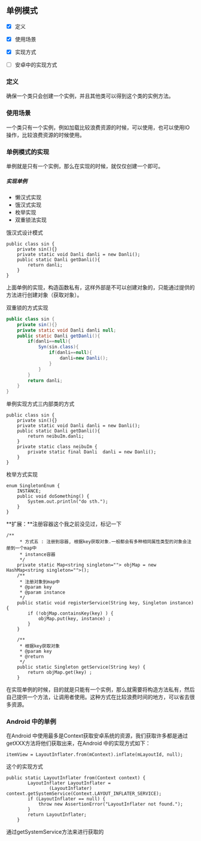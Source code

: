 ## 单例模式

- [x] 定义
- [x] 使用场景
- [x] 实现方式
- [ ] 安卓中的实现方式



### 定义

确保一个类只会创建一个实例，并且其他类可以得到这个类的实例方法。

### 使用场景

一个类只有一个实例，例如加载比较浪费资源的时候，可以使用，也可以使用IO操作，比较浪费资源的时候使用。

### 单例模式的实现

单例就是只有一个实例，那么在实现的时候，就仅仅创建一个即可。

##### 实现单例

- 懒汉式实现
- 饿汉式实现
- 枚举实现
- 双重锁法实现

饿汉式设计模式

```
public class sin {
	private sin(){}
    private static void Danli danli = new Danli();
    public static Danli getDanli(){
        return danli;
    }
}
```

上面单例的实现，构造函数私有，这样外部是不可以创建对象的，只能通过提供的方法进行创建对象（获取对象）。

双重锁的方式实现

```java
public class sin {
	private sin(){}
    private static void Danli danli null;
    public static Danli getDanli(){
        if(danli==null){
            Syn(sin.class){
                if(danli==null){
                    danli=new Danli();
                }
            }
        }
        return danli;
    }
}
```

单例实现方式三内部类的方式

```
public class sin {
	private sin(){}
    private static void Danli danli = new Danli();
    public static Danli getDanli(){
        return neibuIm.danli;
    }
    private static class neibuIm {
        private static final Danli  danli = new Danli();
    }
}
```

枚举方式实现

```
enum SingletonEnum {
	INSTANCE;
	public void doSomething() {
		System.out.println("do sth.");
	}
}
```

**扩展：**注册容器这个我之前没见过，标记一下

```
/**
	 * 方式五 : 注册到容器, 根据key获取对象.一般都会有多种相同属性类型的对象会注册到一个map中
	 * instance容器
	 */
	private static Map<string singleton=""> objMap = new HashMap<string singleton="">();
	/**
	 * 注册对象到map中
	 * @param key
	 * @param instance
	 */
	public static void registerService(String key, Singleton instance) {
		if (!objMap.containsKey(key) ) {
			objMap.put(key, instance) ;
		}
	}
	
	/**
	 * 根据key获取对象
	 * @param key
	 * @return
	 */
	public static Singleton getService(String key) {
		return objMap.get(key) ;
	}
```



在实现单例的时候，目的就是只能有一个实例，那么就需要将构造方法私有，然后自己提供一个方法，让调用者使用。这种方式在比较浪费时间的地方，可以省去很多资源。



### Android 中的单例

在Android 中使用最多是Context获取安卓系统的资源，我们获取许多都是通过getXXX方法将他们获取出来，在Android 中的实现方式如下：

```
itemView = LayoutInflater.from(mContext).inflate(mLayoutId, null);
```

这个的实现方式

```
public static LayoutInflater from(Context context) {
        LayoutInflater LayoutInflater =
                (LayoutInflater) context.getSystemService(Context.LAYOUT_INFLATER_SERVICE);
        if (LayoutInflater == null) {
            throw new AssertionError("LayoutInflater not found.");
        }
        return LayoutInflater;
    }
```

通过getSystemService方法来进行获取的



























